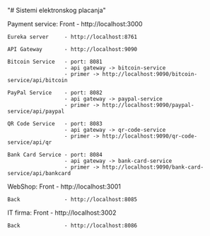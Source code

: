"# Sistemi elektronskog placanja" 

Payment service:
    Front             - http://localhost:3000

    Eureka server     - http://localhost:8761

    API Gateway       - http://localhost:9090

    Bitcoin Service   - port: 8081
                      - api gateway -> bitcoin-service
                      - primer -> http://localhost:9090/bitcoin-service/api/bitcoin

    PayPal Service    - port: 8082
                      - api gateway -> paypal-service
                      - primer -> http://localhost:9090/paypal-service/api/paypal

    QR Code Service   - port: 8083
                      - api gateway -> qr-code-service
                      - primer -> http://localhost:9090/qr-code-service/api/qr

    Bank Card Service - port: 8084
                      - api gateway -> bank-card-service     
                      - primer -> http://localhost:9090/bank-card-service/api/bankcard         

WebShop:
    Front             - http://localhost:3001
    
    Back              - http://localhost:8085
    
IT firma:
    Front             - http://localhost:3002
    
    Back              - http://localhost:8086
